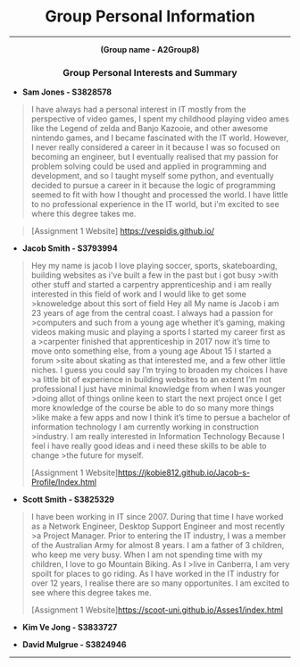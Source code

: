 
# <center> Group Personal Information </center>
***
**<center>(Group name - A2Group8)</center>**


### <center>Group Personal Interests and Summary</center>


-  **Sam Jones - S3828578**
>I have always had a personal interest in IT mostly from the perspective of video games, I spent my childhood playing video ames like the Legend of zelda and Banjo Kazooie, and other awesome nintendo games, and I became fascinated with the IT world. However, I never really considered a career in it because I was so focused on becoming an engineer, but I eventually realised that my passion for problem solving could be used and applied in programming and development, and so I taught myself some python, and eventually decided to pursue a career in it because the logic of programming seemed to fit with how I thought and processed the world. I have little to no professional experience in the IT world, but i'm excited to see where this degree takes me.

>[Assignment 1 Website] <https://vespidis.github.io/>

- **Jacob Smith - S3793994**
> Hey my name is jacob I love playing soccer, sports, skateboarding, building websites as i've built a few in the past but i got busy >with other stuff and started a carpentry apprenticeship and i am really interested in this field of work and I would like to get some >knoweledge about this sort of field Hey all My name is Jacob i am 23 years of age from the central coast. I always had a passion for >computers and such from a young age whether it’s gaming, making videos making music and playing a sports I started my career first as a >carpenter finished that apprenticeship in 2017 now it’s time to move onto something else, from a young age About 15 I started a forum >site about skating as that interested me, and a few other little niches. I guess you could say I’m trying to broaden my choices I have >a little bit of experience in building websites to an extent I’m not professional I just have minimal knowledge from when I was younger >doing allot of things online keen to start the next project once I get more knowledge of the course be able to do so many more things >like make a few apps and now I think it’s time to persue a bachelor of information technology I am currently working in construction >industry.
>I am really interested in Information Technology Because I feel i have really good ideas and i need these skills to be able to change >the future for myself.
>
> [Assignment 1 Website]<https://jkobie812.github.io/Jacob-s-Profile/Index.html>



- **Scott Smith - S3825329**
>I have been working in IT since 2007. During that time I have worked as a Network Engineer, Desktop Support Engineer and most recently >a Project Manager. Prior to entering the IT industry, I was a member of the Australian Army for almost 8 years.
>I am a father of 3 children, who keep me very busy. When I am not spending time with my children, I love to go Mountain Biking. As I >live in Canberra, I am very spoilt for places to go riding. 
>As I have worked in the IT industry for over 12 years, I realise there are so many opportunites. I am excited to see where this degree
takes me.
>
>[Assignment 1 Website]<https://scoot-uni.github.io/Asses1/index.html>

- **Kim Ve Jong - S3833727**


- **David Mulgrue - S3824946**


***

